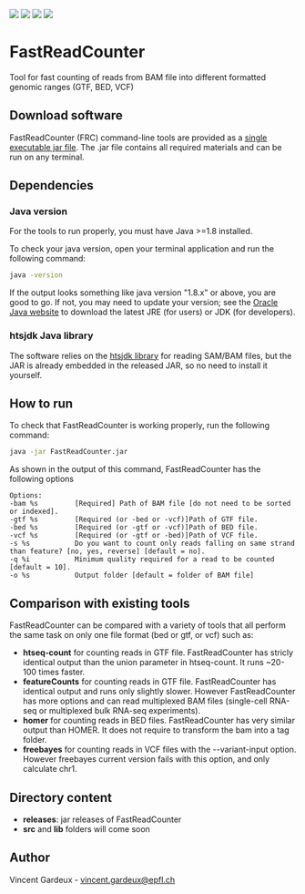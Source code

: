 ![](https://img.shields.io/badge/build-passing-green.svg)
![](https://img.shields.io/badge/version-1.0.0-blue.svg)
![](https://img.shields.io/badge/htsjdk-2.24.1-blue.svg)
![](https://img.shields.io/badge/java-1.8-red.svg)

# FastReadCounter
Tool for fast counting of reads from BAM file into different formatted genomic ranges (GTF, BED, VCF)

## Download software
FastReadCounter (FRC) command-line tools are provided as a [single executable jar file](../master/releases/FastReadCounter-1.0.jar?raw=true).
The .jar file contains all required materials and can be run on any terminal.

## Dependencies
### Java version
For the tools to run properly, you must have Java >=1.8 installed. 

To check your java version, open your terminal application and run the following command:

```bash
java -version
```

If the output looks something like java version "1.8.x" or above, you are good to go. 
If not, you may need to update your version; see the [Oracle Java website](http://www.oracle.com/technetwork/java/javase/downloads/) to download the latest JRE (for users) or JDK (for developers).

### htsjdk Java library
The software relies on the [htsjdk library](https://github.com/samtools/htsjdk) for reading SAM/BAM files, but the JAR is already embedded in the released JAR, so no need to install it yourself.

## How to run
To check that FastReadCounter is working properly, run the following command:

```bash
java -jar FastReadCounter.jar
```
As shown in the output of this command, FastReadCounter has the following options

```
Options:
-bam %s         [Required] Path of BAM file [do not need to be sorted or indexed].
-gtf %s         [Required (or -bed or -vcf)]Path of GTF file.
-bed %s         [Required (or -gtf or -vcf)]Path of BED file.
-vcf %s         [Required (or -gtf or -bed)]Path of VCF file.
-s %s           Do you want to count only reads falling on same strand than feature? [no, yes, reverse] [default = no].
-q %i           Minimum quality required for a read to be counted [default = 10].
-o %s           Output folder [default = folder of BAM file]
```

## Comparison with existing tools
FastReadCounter can be compared with a variety of tools that all perform the same task on only one file format (bed or gtf, or vcf) such as:
* **htseq-count** for counting reads in GTF file. FastReadCounter has stricly identical output than the union parameter in htseq-count. It runs ~20-100 times faster.
* **featureCounts** for counting reads in GTF file. FastReadCounter has identical output and runs only slightly slower. However FastReadCounter has more options and can read multiplexed BAM files (single-cell RNA-seq or multiplexed bulk RNA-seq experiments).
* **homer** for counting reads in BED files. FastReadCounter has very similar output than HOMER. It does not require to transform the bam into a tag folder.
* **freebayes** for counting reads in VCF files with the --variant-input option. However freebayes current version fails with this option, and only calculate chr1.

## Directory content
* **releases**: jar releases of FastReadCounter
* **src** and **lib** folders will come soon

## Author
Vincent Gardeux - vincent.gardeux@epfl.ch

